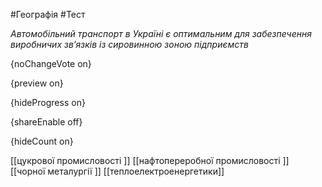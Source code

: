 #Географія #Тест

*Автомобільний транспорт в Україні є оптимальним для забезпечення виробничих зв’язків із сировинною зоною підприємств*

{noChangeVote on}

{preview on}

{hideProgress on}

{shareEnable off}

{hideCount on}

[[цукрової промисловості ]]
[[нафтопереробної промисловості ]]
[[чорної металургії ]]
[[теплоелектроенергетики]]
